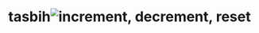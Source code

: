 # tasbih![increment, decrement, reset](https://github.com/NasraOmarAhmed/tasbih/assets/136881954/7a4f4ddd-44c8-4f6b-9533-5ce879bbb2cd)
